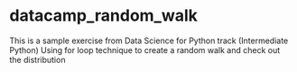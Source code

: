 # datacamp_random_walk <br>
This is a sample exercise from Data Science for Python track (Intermediate Python)
Using for loop technique to create a random walk and check out the distribution
